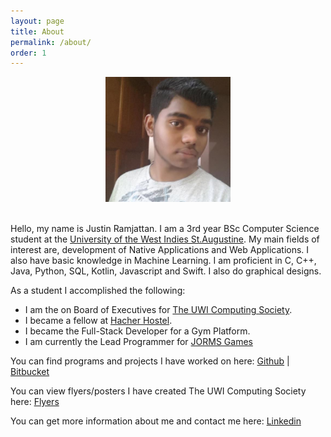 ```yaml
---
layout: page
title: About
permalink: /about/
order: 1
---
```

<center><img src="/assets/selfimg.jpg" width="200" height="200"></center><br>

Hello, my name is Justin Ramjattan. I am a 3rd year BSc Computer Science student at the [University of the West Indies St.Augustine](https://sta.uwi.edu/).
My main fields of interest are, development of Native Applications and Web Applications. I also have basic knowledge in Machine Learning.
I am proficient in C, C++, Java, Python, SQL, Kotlin, Javascript and Swift. I also do graphical designs.

As a student I accomplished the following:
- I am the on Board of Executives for [The UWI Computing Society](https://theuwics.github.io).
- I became a fellow at [Hacher Hostel](https://hackerhostel.com.jm/).
- I became the Full-Stack Developer for a Gym Platform.
- I am currently the Lead Programmer for [JORMS Games](https://jormsgames.github.io)  

You can find programs and projects I have worked on here:
[Github](https://github.com/aundrae) | [Bitbucket](https://bitbucket.org/justin-ramjattan/)

You can view flyers/posters I have created The UWI Computing Society here:
[Flyers](/flyers)

You can get more information about me and contact me here:
[Linkedin](https://www.linkedin.com/in/justin-ramjattan-aabb1015a/)


[jekyll-organization]: https://github.com/jekyll
